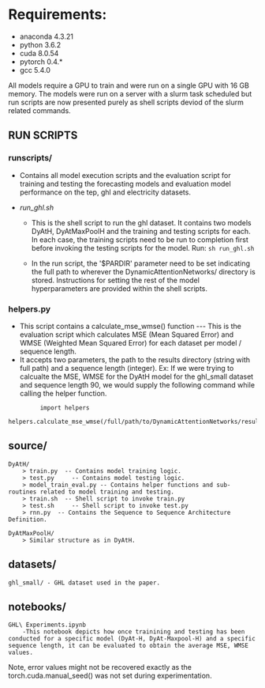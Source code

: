# Requirements:
  - anaconda 4.3.21
  - python   3.6.2
  - cuda     8.0.54
  - pytorch  0.4.*
  - gcc      5.4.0 
 
All models require a GPU to train and were run on a single GPU with 16 GB memory. The models were run on a server with a slurm task scheduled but run scripts are now presented purely as shell scripts deviod of the slurm related commands.

## RUN SCRIPTS
 ###  runscripts/   
 - Contains all model execution scripts and the evaluation script for training and testing the forecasting models and evaluation model performance on the tep, ghl and electricity datasets.

- *run_ghl.sh* 
    - This is the shell script to run the ghl dataset. It contains two models DyAtH, DyAtMaxPoolH and the training and testing scripts for each. In each case, the training scripts need to be run  to completion first before invoking the testing scripts for the model.
	Run: `sh run_ghl.sh`

	- In the run script, the '$PARDIR' parameter need to be set indicating the full path to wherever the DynamicAttentionNetworks/ directory is stored. Instructions for setting the rest of the model hyperparameters are provided within the shell scripts.
	
### helpers.py 
  - This script contains a calculate_mse_wmse() function --- This is the evaluation script which calculates MSE (Mean Squared Error) and WMSE (Weighted Mean Squared Error) for each dataset per model / sequence length. 
  - It accepts two parameters, the path to the results directory (string with full path) and a sequence length (integer).
	Ex: If we were trying to calcualte the MSE, WMSE for the DyAtH model for the ghl_small dataset and sequence length 90, we would supply the following command while calling the helper function.
```
         import helpers
         helpers.calculate_mse_wmse(/full/path/to/DynamicAttentionNetworks/results/DyAtH/DyAtH_mean/,90)
```

## source/ 
    DyAtH/
    	> train.py  -- Contains model training logic.
    	> test.py	  -- Contains model testing logic.
    	> model_train_eval.py -- Contains helper functions and sub-routines related to model training and testing.
    	> train.sh  -- Shell script to invoke train.py
    	> test.sh	  -- Shell script to invoke test.py
    	> rnn.py  -- Contains the Sequence to Sequence Architecture Definition.

	DyAtMaxPoolH/	
 		> Similar structure as in DyAtH.
## datasets/
    ghl_small/ - GHL dataset used in the paper.


## notebooks/
    GHL\ Experiments.ipynb  
        -This notebook depicts how once trainining and testing has been conducted for a specific model (DyAt-H, DyAt-Maxpool-H) and a specific sequence length, it can be evaluated to obtain the average MSE, WMSE values.

Note, error values might not be recovered exactly as the torch.cuda.manual_seed() was not set during experimentation.
